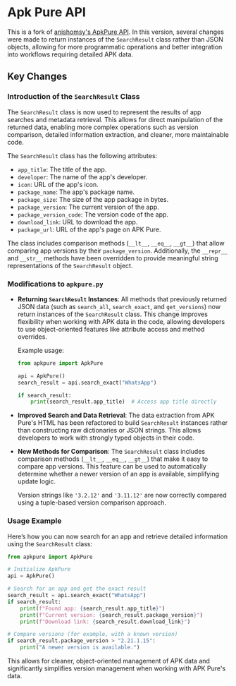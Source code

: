 
# Apk Pure API

This is a fork of [anishomsy's ApkPure API](https://github.com/anishomsy/apkpure). In this version, several changes were made to return instances of the `SearchResult` class rather than JSON objects, allowing for more programmatic operations and better integration into workflows requiring detailed APK data.

## Key Changes

### Introduction of the `SearchResult` Class

The `SearchResult` class is now used to represent the results of app searches and metadata retrieval. This allows for direct manipulation of the returned data, enabling more complex operations such as version comparison, detailed information extraction, and cleaner, more maintainable code.

The `SearchResult` class has the following attributes:
- `app_title`: The title of the app.
- `developer`: The name of the app's developer.
- `icon`: URL of the app's icon.
- `package_name`: The app's package name.
- `package_size`: The size of the app package in bytes.
- `package_version`: The current version of the app.
- `package_version_code`: The version code of the app.
- `download_link`: URL to download the app.
- `package_url`: URL of the app's page on APK Pure.

The class includes comparison methods (`__lt__`, `__eq__`, `__gt__`) that allow comparing app versions by their `package_version`. Additionally, the `__repr__` and `__str__` methods have been overridden to provide meaningful string representations of the `SearchResult` object.

### Modifications to `apkpure.py`

- **Returning `SearchResult` Instances**: 
  All methods that previously returned JSON data (such as `search_all`, `search_exact`, and `get_versions`) now return instances of the `SearchResult` class. This change improves flexibility when working with APK data in the code, allowing developers to use object-oriented features like attribute access and method overrides.

  Example usage:
  ```python
  from apkpure import ApkPure
  
  api = ApkPure()
  search_result = api.search_exact("WhatsApp")
  
  if search_result:
      print(search_result.app_title)  # Access app title directly
  ```

- **Improved Search and Data Retrieval**:
  The data extraction from APK Pure's HTML has been refactored to build `SearchResult` instances rather than constructing raw dictionaries or JSON strings. This allows developers to work with strongly typed objects in their code.

- **New Methods for Comparison**:
  The `SearchResult` class includes comparison methods (`__lt__`, `__eq__`, `__gt__`) that make it easy to compare app versions. This feature can be used to automatically determine whether a newer version of an app is available, simplifying update logic.

  Version strings like `'3.2.12'` and `'3.11.12'` are now correctly compared using a tuple-based version comparison approach.

### Usage Example

Here’s how you can now search for an app and retrieve detailed information using the `SearchResult` class:

```python
from apkpure import ApkPure

# Initialize ApkPure
api = ApkPure()

# Search for an app and get the exact result
search_result = api.search_exact("WhatsApp")
if search_result:
    print(f"Found app: {search_result.app_title}")
    print(f"Current version: {search_result.package_version}")
    print(f"Download link: {search_result.download_link}")

# Compare versions (for example, with a known version)
if search_result.package_version > "2.21.1.15":
    print("A newer version is available.")
```

This allows for cleaner, object-oriented management of APK data and significantly simplifies version management when working with APK Pure's data.

